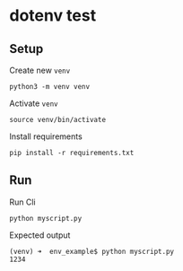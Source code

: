 # dotenv test

## Setup

Create new `venv`

    python3 -m venv venv

Activate `venv`

    source venv/bin/activate

Install requirements

    pip install -r requirements.txt

## Run

Run Cli

    python myscript.py

Expected output

    (venv) ➜  env_example$ python myscript.py 
    1234
